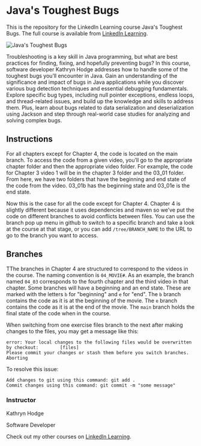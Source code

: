 # Java's Toughest Bugs
This is the repository for the LinkedIn Learning course Java's Toughest Bugs. The full course is available from [LinkedIn Learning][URL-lil-course].
<!-- It is for my learning purpose -->
![Java's Toughest Bugs][URL-lil-thumbnail]

Troubleshooting is a key skill in Java programming, but what are best practices for finding, fixing, and hopefully preventing bugs? In this course, software developer Kathryn Hodge addresses how to handle some of the toughest bugs you’ll encounter in Java. Gain an understanding of the significance and impact of bugs in Java applications while you discover various bug detection techniques and essential debugging fundamentals. Explore specific bug types, including null pointer exceptions, endless loops, and thread-related issues, and build up the knowledge and skills to address them. Plus, learn about bugs related to data serialization and deserialization using Jackson and step through real-world case studies for analyzing and solving complex bugs.

## Instructions
For all chapters except for Chapter 4, the code is located on the main branch. To access the code from a given video, you’ll go to the appropriate chapter folder and then the appropriate video folder. For example, the code for Chapter 3 video 1 will be in the chapter 3 folder and the 03_01 folder. From here, we have two folders that have the beginning and end state of the code from the video. 03_01b has the beginning state and 03_01e is the end state. 

Now this is the case for all the code except for Chapter 4. Chapter 4 is slightly different because it uses dependencies and maven so we’ve put the code on different branches to avoid conflicts between files. You can use the branch pop up menu in github to switch to a specific branch and take a look at the course at that stage, or you can add `/tree/BRANCH_NAME` to the URL to go to the branch you want to access.

## Branches
TThe branches in Chapter 4 are structured to correspond to the videos in the course. The naming convention is `04_MOVIE#`. As an example, the branch named `04_03` corresponds to the fourth chapter and the third video in that chapter. 
Some branches will have a beginning and an end state. These are marked with the letters `b` for "beginning" and `e` for "end". The `b` branch contains the code as it is at the beginning of the movie. The `e` branch contains the code as it is at the end of the movie. The `main` branch holds the final state of the code when in the course.

When switching from one exercise files branch to the next after making changes to the files, you may get a message like this:

    error: Your local changes to the following files would be overwritten by checkout:        [files]
    Please commit your changes or stash them before you switch branches.
    Aborting

To resolve this issue:
	
    Add changes to git using this command: git add .
	Commit changes using this command: git commit -m "some message"


### Instructor
Kathryn Hodge

Software Developer


Check out my other courses on [LinkedIn Learning][URL-instructor-home].

[URL-lil-course]: https://www.linkedin.com/learning/java-s-toughest-bugs
[URL-lil-thumbnail]: https://media.licdn.com/dms/image/D4D0DAQHo50vtW8df1g/learning-public-crop_675_1200/0/1701460214547?e=2147483647&v=beta&t=N6GE0Hkkb0CMKhnD6C_Qm0R6-DWw8jvX_gkYzW-ZviE
[URL-instructor-home]: https://www.linkedin.com/learning/instructors/kathryn-hodge





[lil-course-url]: https://www.linkedin.com/learning/
[lil-thumbnail-url]: http://

